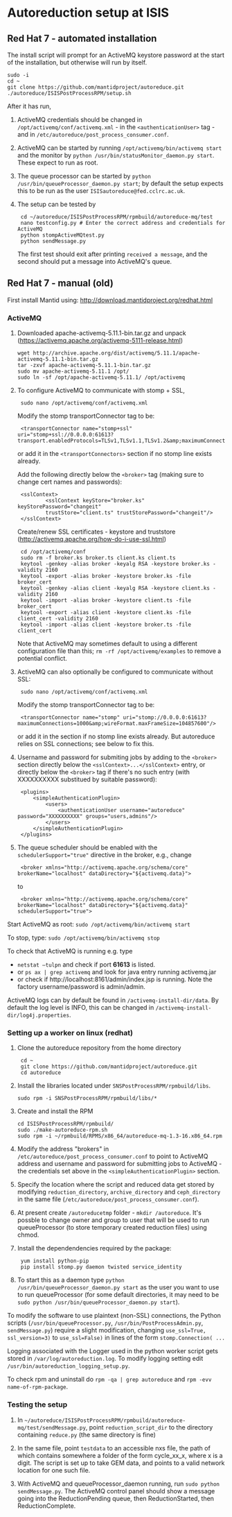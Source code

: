 # Autoreduction setup at ISIS

## Red Hat 7 - automated installation

The install script will prompt for an ActiveMQ keystore password at the start of the installation, but otherwise will run by itself.

    sudo -i
    cd ~
    git clone https://github.com/mantidproject/autoreduce.git
    ./autoreduce/ISISPostProcessRPM/setup.sh
    
After it has run, 

1. ActiveMQ credentials should be changed in `/opt/activemq/conf/activemq.xml` - in the `<authenticationUser>` tag - and in `/etc/autoreduce/post_process_consumer.conf`.

2. ActiveMQ can be started by running `/opt/activemq/bin/activemq start` and the monitor by `python /usr/bin/statusMonitor_daemon.py start`. These expect to run as root.

3. The queue processor can be started by `python /usr/bin/queueProcessor_daemon.py start`; by default the setup expects this to be run as the user `ISISautoreduce@fed.cclrc.ac.uk`.

4. The setup can be tested by

        cd ~/autoreduce/ISISPostProcessRPM/rpmbuild/autoreduce-mq/test
        nano testconfig.py # Enter the correct address and credentials for ActiveMQ
        python stompActiveMQtest.py
        python sendMessage.py

    The first test should exit after printing `received a message`, and the second should put a message into ActiveMQ's queue.


## Red Hat 7 - manual (old)

First install Mantid using: http://download.mantidproject.org/redhat.html

### ActiveMQ

1.  Downloaded apache-activemq-5.11.1-bin.tar.gz and unpack (https://activemq.apache.org/activemq-5111-release.html)
    
        wget http://archive.apache.org/dist/activemq/5.11.1/apache-activemq-5.11.1-bin.tar.gz
        tar -zxvf apache-activemq-5.11.1-bin.tar.gz
        sudo mv apache-activemq-5.11.1 /opt/
        sudo ln -sf /opt/apache-activemq-5.11.1/ /opt/activemq
     

2. To configure ActiveMQ to communicate with stomp + SSL,

        sudo nano /opt/activemq/conf/activemq.xml
        
   Modify the stomp transportConnector tag to be: 
    
        <transportConnector name="stomp+ssl" uri="stomp+ssl://0.0.0.0:61613?transport.enabledProtocols=TLSv1,TLSv1.1,TLSv1.2&amp;maximumConnections=1000&amp;wireFormat.maxFrameSize=104857600"/>
        
    or add it in the `<transportConnectors>` section if no stomp line exists already.
        
    Add the following directly below the `<broker>` tag (making sure to change cert names and passwords):
        
        <sslContext>
                <sslContext keyStore="broker.ks" keyStorePassword="changeit"
                trustStore="client.ts" trustStorePassword="changeit"/>
        </sslContext>
        
    Create/renew SSL certificates - keystore and truststore (http://activemq.apache.org/how-do-i-use-ssl.html)
    
        cd /opt/activemq/conf
        sudo rm -f broker.ks broker.ts client.ks client.ts
        keytool -genkey -alias broker -keyalg RSA -keystore broker.ks -validity 2160
        keytool -export -alias broker -keystore broker.ks -file broker_cert
        keytool -genkey -alias client -keyalg RSA -keystore client.ks -validity 2160
        keytool -import -alias broker -keystore client.ts -file broker_cert
        keytool -export -alias client -keystore client.ks -file client_cert -validity 2160
        keytool -import -alias client -keystore broker.ts -file client_cert

   Note that ActiveMQ may sometimes default to using a different configuration file than this; `rm -rf /opt/activemq/examples` to remove a potential conflict.
    
        
3. ActiveMQ can also optionally be configured to communicate without SSL: 

        sudo nano /opt/activemq/conf/activemq.xml
        
   Modify the stomp transportConnector tag to be: 
    
        <transportConnector name="stomp" uri="stomp://0.0.0.0:61613?maximumConnections=1000&amp;wireFormat.maxFrameSize=104857600"/> 
        
    or add it in the <transportConnectors> section if no stomp line exists already. But autoreduce relies on SSL connections; see below to fix this.
        
        
4. Username and password for submiting jobs by adding to the `<broker>` section directly below the `<sslContext>...</sslContext>` entry, or directly below the `<broker>` tag if there's no such entry (with XXXXXXXXXX substitued by suitable password):

        <plugins>
            <simpleAuthenticationPlugin>
                <users>
                    <authenticationUser username="autoreduce" password="XXXXXXXXXX" groups="users,admins"/>
                </users>
            </simpleAuthenticationPlugin>
        </plugins>
        
5. The queue scheduler should be enabled with the `schedulerSupport="true"` directive in the broker, e.g., change

        <broker xmlns="http://activemq.apache.org/schema/core" brokerName="localhost" dataDirectory="${activemq.data}">
    
    to

        <broker xmlns="http://activemq.apache.org/schema/core" brokerName="localhost" dataDirectory="${activemq.data}" schedulerSupport="true">


Start ActiveMQ as root: `sudo /opt/activemq/bin/activemq start`

To stop, type: `sudo /opt/activemq/bin/activemq stop`

To check that ActiveMQ is running e.g. type 

* `netstat –tulpn` and check if port **61613** is listed. 
* or `ps ax | grep activemq` and look for java entry running activemq.jar 
* or check if http://localhost:8161/admin/index.jsp is running. Note the factory username/password is admin/admin. 

ActiveMQ logs can by default be found in `/activemq-install-dir/data`. By default the log level is INFO, this can be
changed in `/activemq-install-dir/log4j.properties`.

### Setting up a worker on linux (redhat) 

1. Clone the autoreduce repository from the home directory

        cd ~
        git clone https://github.com/mantidproject/autoreduce.git
        cd autoreduce

2.  Install the libraries located under `SNSPostProcessRPM/rpmbuild/libs`. 

        sudo rpm -i SNSPostProcessRPM/rpmbuild/libs/* 

3.  Create and install the RPM

        cd ISISPostProcessRPM/rpmbuild/
        sudo ./make-autoreduce-rpm.sh
        sudo rpm -i ~/rpmbuild/RPMS/x86_64/autoreduce-mq-1.3-16.x86_64.rpm

4.  Modify the address "brokers" in `/etc/autoreduce/post_process_consumer.conf` to point to ActiveMQ address and username and password for submitting jobs to ActiveMQ - the credentials set above in the `<simpleAuthenticationPlugin>` section.
  
5.  Specify the location where the script and reduced data get stored by modifying `reduction_directory`, `archive_directory` and `ceph_directory` in the same file (`/etc/autoreduce/post_process_consumer.conf`).

6. At present create `/autoreducetmp` folder - `mkdir /autoreduce`. It's possble to change owner and group to user that will be used to run queueProcessor (to store temporary created reduction files) using chmod.

7. Install the dependendencies required by the package:
    
        yum install python-pip
        pip install stomp.py daemon twisted service_identity

8.  To start this as a daemon type `python /usr/bin/queueProcessor_daemon.py start` as the user you want to use to run queueProcessor (for some default directories, it may need to be `sudo python /usr/bin/queueProcessor_daemon.py start`).

To modify the software to use plaintext (non-SSL) connections, the Python scripts (`/usr/bin/queueProcessor.py`, `/usr/bin/PostProcessAdmin.py`, `sendMessage.py`) require a slight modification, changing `use_ssl=True, ssl_version=3)` to `use_ssl=False)` in lines of the form `stomp.Connection( ...`

Logging associated with the Logger used in the python worker script gets stored in `/var/log/autoreduction.log`. To modify logging setting edit `/usr/bin/autoreduction_logging_setup.py`.  

To check rpm and uninstall do `rpm -qa | grep autoreduce` and `rpm -evv name-of-rpm-package`.

### Testing the setup

1. In `~/autoreduce/ISISPostProcessRPM/rpmbuild/autoreduce-mq/test/sendMessage.py`, point `reduction_script_dir` to the directory containing `reduce.py` (the same directory is fine)

2. In the same file, point `testdata` to an accessible nxs file, the path of which contains somewhere a folder of the form cycle_xx_x, where x is a digit. The script is set up to take GEM data, and points to a valid network location for one such file.

3. With ActiveMQ and queueProcessor_daemon running, run `sudo python sendMessage.py`. The ActiveMQ control panel should show a message going into the ReductionPending queue, then ReductionStarted, then ReductionComplete.

